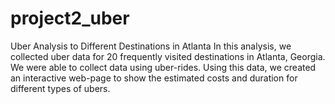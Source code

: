 # project2_uber

Uber Analysis to Different Destinations in Atlanta
In this analysis, we collected uber data for 20 frequently visited destinations in Atlanta, Georgia. We were able to collect data using uber-rides. Using this data, we created an interactive web-page to show the estimated costs and duration for different types of ubers.
